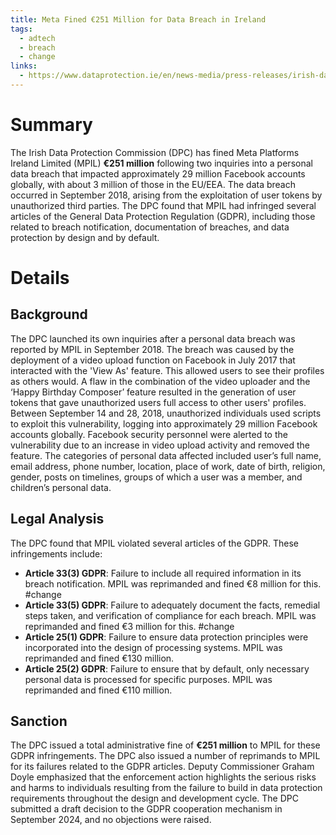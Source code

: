 ```yaml
---
title: Meta Fined €251 Million for Data Breach in Ireland
tags:
  - adtech
  - breach
  - change
links:
  - https://www.dataprotection.ie/en/news-media/press-releases/irish-data-protection-commission-fines-meta-eu251-million
---
```

# Summary

The Irish Data Protection Commission (DPC) has fined Meta Platforms Ireland Limited (MPIL) **€251 million** following two inquiries into a personal data breach that impacted approximately 29 million Facebook accounts globally, with about 3 million of those in the EU/EEA. The data breach occurred in September 2018, arising from the exploitation of user tokens by unauthorized third parties. The DPC found that MPIL had infringed several articles of the General Data Protection Regulation (GDPR), including those related to breach notification, documentation of breaches, and data protection by design and by default.

# Details

## Background

The DPC launched its own inquiries after a personal data breach was reported by MPIL in September 2018. The breach was caused by the deployment of a video upload function on Facebook in July 2017 that interacted with the 'View As' feature. This allowed users to see their profiles as others would. A flaw in the combination of the video uploader and the ‘Happy Birthday Composer’ feature resulted in the generation of user tokens that gave unauthorized users full access to other users' profiles. Between September 14 and 28, 2018, unauthorized individuals used scripts to exploit this vulnerability, logging into approximately 29 million Facebook accounts globally. Facebook security personnel were alerted to the vulnerability due to an increase in video upload activity and removed the feature. The categories of personal data affected included user’s full name, email address, phone number, location, place of work, date of birth, religion, gender, posts on timelines, groups of which a user was a member, and children’s personal data.

## Legal Analysis

The DPC found that MPIL violated several articles of the GDPR. These infringements include:

- **Article 33(3) GDPR**: Failure to include all required information in its breach notification. MPIL was reprimanded and fined €8 million for this. #change 
- **Article 33(5) GDPR**: Failure to adequately document the facts, remedial steps taken, and verification of compliance for each breach. MPIL was reprimanded and fined €3 million for this. #change 
- **Article 25(1) GDPR**: Failure to ensure data protection principles were incorporated into the design of processing systems. MPIL was reprimanded and fined €130 million. 
- **Article 25(2) GDPR**: Failure to ensure that by default, only necessary personal data is processed for specific purposes. MPIL was reprimanded and fined €110 million.

## Sanction

The DPC issued a total administrative fine of **€251 million** to MPIL for these GDPR infringements. The DPC also issued a number of reprimands to MPIL for its failures related to the GDPR articles. Deputy Commissioner Graham Doyle emphasized that the enforcement action highlights the serious risks and harms to individuals resulting from the failure to build in data protection requirements throughout the design and development cycle. The DPC submitted a draft decision to the GDPR cooperation mechanism in September 2024, and no objections were raised.